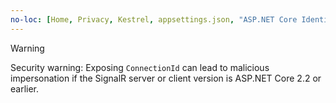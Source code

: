 ```yaml
---
no-loc: [Home, Privacy, Kestrel, appsettings.json, "ASP.NET Core Identity", cookie, Cookie, Blazor, "Blazor Server", "Blazor WebAssembly", "Identity", "Let's Encrypt", Razor, SignalR]
---
```

> [!WARNING]
> Security warning: Exposing `ConnectionId` can lead to malicious impersonation if the SignalR server or client version is ASP.NET Core 2.2 or earlier.
